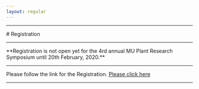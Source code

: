 ```yaml
---
layout: regular
---
```


<hr style="clear: both;" />
# Registration 
<hr style="clear: both;" />
**Registration is not open yet for the 4rd annual MU Plant Research Symposium until 20th February, 2020.** 
<hr style="clear: both;" />
Please follow the link for the Registration.  <a href="https://docs.google.com/forms/d/14sIsIanNSz7YTk_tA1m2vKuJVY3yl0B0jkw-HkNSYCU/edit#responses" target="_blank"> Please click here
<hr style="clear: both;" />

